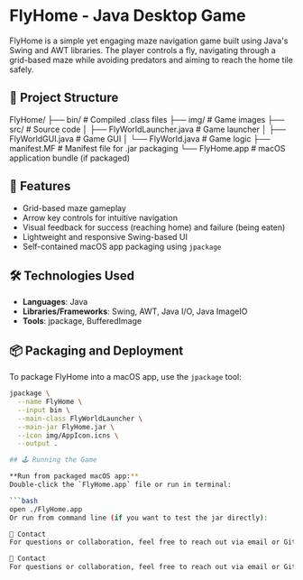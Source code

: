 # **FlyHome** - Java Desktop Game

FlyHome is a simple yet engaging maze navigation game built using Java's Swing and AWT libraries. The player controls a fly, navigating through a grid-based maze while avoiding predators and aiming to reach the home tile safely.

## 📁 Project Structure
FlyHome/
├── bin/                # Compiled .class files
├── img/                # Game images
├── src/                # Source code
│   ├── FlyWorldLauncher.java   # Game launcher
│   ├── FlyWorldGUI.java        # Game GUI
│   └── FlyWorld.java           # Game logic
├── manifest.MF         # Manifest file for .jar packaging
└── FlyHome.app         # macOS application bundle (if packaged)

## 🚀 Features

- Grid-based maze gameplay  
- Arrow key controls for intuitive navigation  
- Visual feedback for success (reaching home) and failure (being eaten)  
- Lightweight and responsive Swing-based UI  
- Self-contained macOS app packaging using `jpackage`  

## 🛠️ Technologies Used

- **Languages**: Java  
- **Libraries/Frameworks**: Swing, AWT, Java I/O, Java ImageIO  
- **Tools**: jpackage, BufferedImage  

## 📦 Packaging and Deployment

To package FlyHome into a macOS app, use the `jpackage` tool:

```bash
jpackage \
  --name FlyHome \
  --input bin \
  --main-class FlyWorldLauncher \
  --main-jar FlyHome.jar \
  --icon img/AppIcon.icns \
  --output .

## 🕹️ Running the Game

**Run from packaged macOS app:**  
Double-click the `FlyHome.app` file or run in terminal:

```bash
open ./FlyHome.app
Or run from command line (if you want to test the jar directly):

📧 Contact
For questions or collaboration, feel free to reach out via email or GitHub.

📧 Contact
For questions or collaboration, feel free to reach out via email or GitHub.